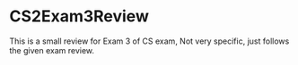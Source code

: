 # CS2Exam3Review
This is a small review for Exam 3 of CS exam, Not very specific, just follows the given exam review. 
